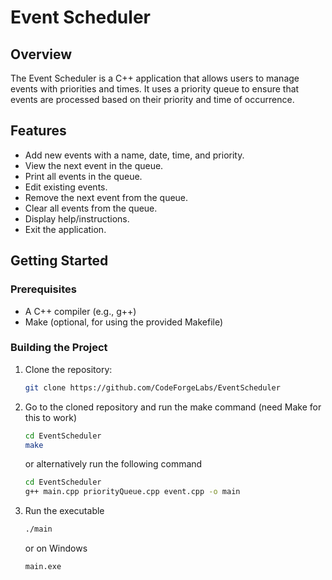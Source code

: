 # Event Scheduler

## Overview

The Event Scheduler is a C++ application that allows users to manage events with priorities and times.
It uses a priority queue to ensure that events are processed based on their priority and time of occurrence.

## Features

- Add new events with a name, date, time, and priority.
- View the next event in the queue.
- Print all events in the queue.
- Edit existing events.
- Remove the next event from the queue.
- Clear all events from the queue.
- Display help/instructions.
- Exit the application.

## Getting Started

### Prerequisites

- A C++ compiler (e.g., g++)
- Make (optional, for using the provided Makefile)

### Building the Project

1. Clone the repository:

   ```sh
   git clone https://github.com/CodeForgeLabs/EventScheduler
   ```

2. Go to the cloned repository and run the make command (need Make for this to work)

   ```sh
   cd EventScheduler
   make
   ```
   or alternatively run the following command
   ```sh
   cd EventScheduler
   g++ main.cpp priorityQueue.cpp event.cpp -o main
   ```
   

3. Run the executable

   ```sh
   ./main
   ```
   or on Windows
   ```sh
   main.exe
   ```
